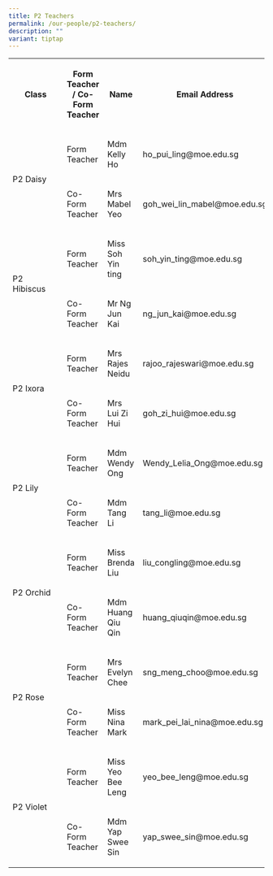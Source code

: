 ```yaml
---
title: P2 Teachers
permalink: /our-people/p2-teachers/
description: ""
variant: tiptap
---
```

<table><tbody><tr><th rowspan="1" colspan="1"><p>Class</p></th><th rowspan="1" colspan="1"><p>Form Teacher / Co-Form Teacher</p></th><th rowspan="1" colspan="1"><p>Name</p></th><th rowspan="1" colspan="1"><p>Email Address</p></th></tr><tr><td rowspan="2" colspan="1"><p>P2 Daisy</p></td><td rowspan="1" colspan="1"><p>Form Teacher</p></td><td rowspan="1" colspan="1"><p>Mdm Kelly Ho</p></td><td rowspan="1" colspan="1"><p>ho_pui_ling@moe.edu.sg</p></td></tr><tr><td rowspan="1" colspan="1"><p>Co-Form Teacher</p></td><td rowspan="1" colspan="1"><p>Mrs Mabel Yeo</p></td><td rowspan="1" colspan="1"><p>goh_wei_lin_mabel@moe.edu.sg</p></td></tr><tr><td rowspan="2" colspan="1"><p>P2 Hibiscus&nbsp;&nbsp;&nbsp;&nbsp;&nbsp;&nbsp;</p></td><td rowspan="1" colspan="1"><p>Form Teacher</p></td><td rowspan="1" colspan="1"><p>Miss Soh Yin ting</p></td><td rowspan="1" colspan="1"><p>soh_yin_ting@moe.edu.sg</p></td></tr><tr><td rowspan="1" colspan="1"><p>Co-Form Teacher</p></td><td rowspan="1" colspan="1"><p>Mr Ng Jun Kai</p></td><td rowspan="1" colspan="1"><p>ng_jun_kai@moe.edu.sg</p></td></tr><tr><td rowspan="2" colspan="1"><p>P2 Ixora</p></td><td rowspan="1" colspan="1"><p>Form Teacher</p></td><td rowspan="1" colspan="1"><p>Mrs Rajes Neidu</p></td><td rowspan="1" colspan="1"><p>rajoo_rajeswari@moe.edu.sg</p></td></tr><tr><td rowspan="1" colspan="1"><p>Co-Form Teacher</p></td><td rowspan="1" colspan="1"><p>Mrs Lui Zi Hui</p></td><td rowspan="1" colspan="1"><p>goh_zi_hui@moe.edu.sg</p></td></tr><tr><td rowspan="2" colspan="1"><p>P2 Lily</p></td><td rowspan="1" colspan="1"><p>Form Teacher</p></td><td rowspan="1" colspan="1"><p>Mdm Wendy Ong</p></td><td rowspan="1" colspan="1"><p>Wendy_Lelia_Ong@moe.edu.sg</p></td></tr><tr><td rowspan="1" colspan="1"><p>Co-Form Teacher</p></td><td rowspan="1" colspan="1"><p>Mdm Tang Li</p></td><td rowspan="1" colspan="1"><p>tang_li@moe.edu.sg</p></td></tr><tr><td rowspan="2" colspan="1"><p>P2 Orchid</p></td><td rowspan="1" colspan="1"><p>Form Teacher</p></td><td rowspan="1" colspan="1"><p>Miss Brenda Liu</p></td><td rowspan="1" colspan="1"><p>liu_congling@moe.edu.sg</p></td></tr><tr><td rowspan="1" colspan="1"><p>Co-Form Teacher</p></td><td rowspan="1" colspan="1"><p>Mdm Huang Qiu Qin</p></td><td rowspan="1" colspan="1"><p>huang_qiuqin@moe.edu.sg</p></td></tr><tr><td rowspan="2" colspan="1"><p>P2 Rose</p></td><td rowspan="1" colspan="1"><p>Form Teacher</p></td><td rowspan="1" colspan="1"><p>Mrs Evelyn Chee</p></td><td rowspan="1" colspan="1"><p>sng_meng_choo@moe.edu.sg</p></td></tr><tr><td rowspan="1" colspan="1"><p>Co-Form Teacher</p></td><td rowspan="1" colspan="1"><p>Miss Nina Mark</p></td><td rowspan="1" colspan="1"><p>mark_pei_lai_nina@moe.edu.sg</p></td></tr><tr><td rowspan="2" colspan="1"><p>P2 Violet</p></td><td rowspan="1" colspan="1"><p>Form Teacher</p></td><td rowspan="1" colspan="1"><p>Miss Yeo Bee Leng</p></td><td rowspan="1" colspan="1"><p>yeo_bee_leng@moe.edu.sg</p></td></tr><tr><td rowspan="1" colspan="1"><p>Co-Form Teacher</p></td><td rowspan="1" colspan="1"><p>Mdm Yap Swee Sin</p></td><td rowspan="1" colspan="1"><p>yap_swee_sin@moe.edu.sg</p></td></tr></tbody></table><p></p>